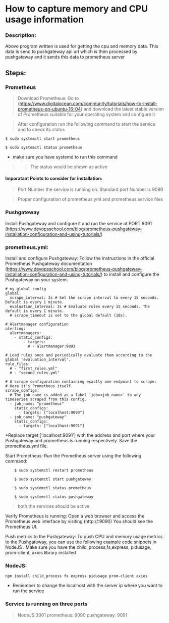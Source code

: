 # How to capture memory and CPU usage information
### Description:
Above program written is used for getting the cpu and memory data. This data is send to pushgateway api url which is then processed by pushgateway and it sends this data to prometheus server 
## Steps:

### Prometheus
> Download Prometheus: Go to (https://www.digitalocean.com/community/tutorials/how-to-install-prometheus-on-ubuntu-16-04) and download the latest stable version of Prometheus suitable for your operating system and configure it

> After configuration run the following command to start the service and to check its status
 
 ```
 $ sudo systemctl start prometheus
 ```
 
  ```
$ sudo systemctl status prometheus
 ```
 * make sure you have systemd to run this command
 >> The status would be shown as active
 
 #### Imporatant Points to consider for installation:
 
 > Port Number the service is running on. Standard port Number is 9090
 
 > Proper configuration of prometheus.yml and prometheus.service files
 
 > 
 
### Pushgateway
Install Pushgateway and configure it and run the service at PORT 9091 
(https://www.devopsschool.com/blog/prometheus-pushgateway-installation-configuration-and-using-tutorials/) 

### prometheus.yml:

Install and configure Pushgateway: Follow the instructions in the official Prometheus Pushgateway documentation (https://www.devopsschool.com/blog/prometheus-pushgateway-installation-configuration-and-using-tutorials/) to install and configure the Pushgateway on your system.

``` 
# my global config
global:
  scrape_interval: 3s # Set the scrape interval to every 15 seconds. Default is every 1 minute.
  evaluation_interval: 3s # Evaluate rules every 15 seconds. The default is every 1 minute.
  # scrape_timeout is set to the global default (10s).

# Alertmanager configuration
alerting:
  alertmanagers:
    - static_configs:
        - targets:
          # - alertmanager:9093

# Load rules once and periodically evaluate them according to the global 'evaluation_interval'.
rule_files:
  # - "first_rules.yml"
  # - "second_rules.yml"

# A scrape configuration containing exactly one endpoint to scrape:
# Here it's Prometheus itself.
scrape_configs:
  # The job name is added as a label `job=<job_name>` to any timeseries scraped from this config.
  - job_name: "prometheus"
    static_configs:
      - targets: ["localhost:9090"]
  - job_name: "pushgateway"
    static_configs:
      - targets: ["localhost:9091"] 
``` 
*Replace target:['localhost:9091'] with the address and port where your Pushgateway and prometheus is running respectively. Save the prometheus.yml file.


Start Prometheus: Run the Prometheus server using the following command:

```
    $ sudo systemctl restart prometheus
```
```
    $ sudo systemctl start pushgateway
```
```
    $ sudo systemctl status prometheus
```
```
    $ sudo systemctl status pushgateway
```
>both the services should be active


Verify Prometheus is running: Open a web browser and access the Prometheus web interface by visiting (http://<Your-ip-or-localhost>:9090) You should see the Prometheus UI.


Push metrics to the Pushgateway: To push CPU and memory usage metrics to the Pushgateway, you can use the following example code snippets in NodeJS . Make sure you have the child_process,fs,express, pidusage, prom-client, axios library installed

### NodeJS:


```
npm install child_process fs express pidusage prom-client axios
```
 * Remember to change the localhost with the server ip where you want to run the service
 
 ### Service is running on three ports 
 > NodeJS:3001
 > prometheus: 9090
 > pushgateway: 9091
